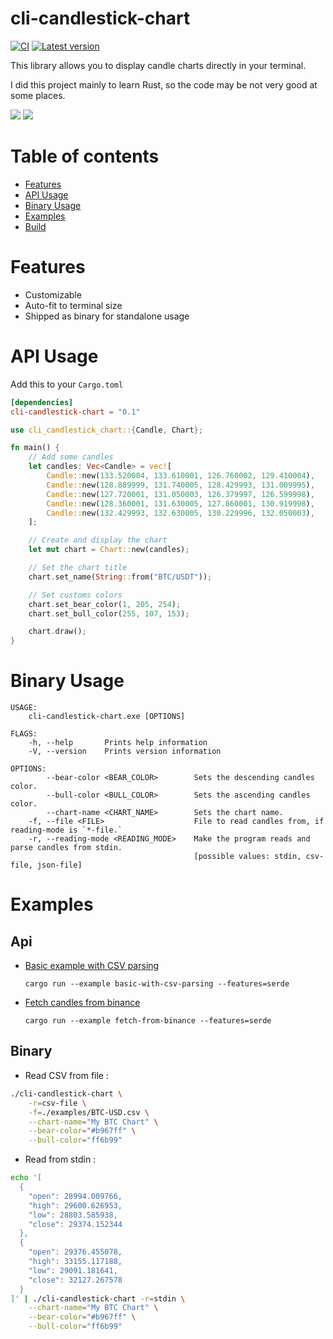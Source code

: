 # cli-candlestick-chart

[![CI](https://github.com/Julien-R44/cli-candlestick-chart/actions/workflows/rust.yml/badge.svg?branch=main)](https://github.com/Julien-R44/cli-candlestick-chart/actions/workflows/rust.yml)
[![Latest version](https://img.shields.io/crates/v/cli-candlestick-chart.svg)](https://crates.io/crates/cli-candlestick-chart)

This library allows you to display candle charts directly in your terminal. 

I did this project mainly to learn Rust, so the code may be not very good at some places.

![](https://raw.githubusercontent.com/Julien-R44/cli-candlestick-chart/main/docs/capture.png)
![](https://raw.githubusercontent.com/Julien-R44/cli-candlestick-chart/main/docs/capture2.png)

# Table of contents
* [Features](#features)
* [API Usage](#api-usage)
* [Binary Usage](#binary-usage)
* [Examples](#examples)
* [Build](#build)


# Features
- Customizable
- Auto-fit to terminal size
- Shipped as binary for standalone usage

# API Usage
Add this to your `Cargo.toml`
```toml
[dependencies]
cli-candlestick-chart = "0.1"
```

```rust
use cli_candlestick_chart::{Candle, Chart};

fn main() {
    // Add some candles
    let candles: Vec<Candle> = vec![
        Candle::new(133.520004, 133.610001, 126.760002, 129.410004),
        Candle::new(128.889999, 131.740005, 128.429993, 131.009995),
        Candle::new(127.720001, 131.050003, 126.379997, 126.599998),
        Candle::new(128.360001, 131.630005, 127.860001, 130.919998),
        Candle::new(132.429993, 132.630005, 130.229996, 132.050003),
    ];

    // Create and display the chart
    let mut chart = Chart::new(candles);

    // Set the chart title
    chart.set_name(String::from("BTC/USDT"));

    // Set customs colors
    chart.set_bear_color(1, 205, 254);
    chart.set_bull_color(255, 107, 153);

    chart.draw();
}
```

# Binary Usage
```
USAGE:
    cli-candlestick-chart.exe [OPTIONS]

FLAGS:
    -h, --help       Prints help information
    -V, --version    Prints version information

OPTIONS:
        --bear-color <BEAR_COLOR>        Sets the descending candles color.
        --bull-color <BULL_COLOR>        Sets the ascending candles color.
        --chart-name <CHART_NAME>        Sets the chart name.
    -f, --file <FILE>                    File to read candles from, if reading-mode is `*-file.`
    -r, --reading-mode <READING_MODE>    Make the program reads and parse candles from stdin. 
                                         [possible values: stdin, csv-file, json-file]
```

# Examples
## Api 
- [Basic example with CSV parsing](https://github.com/Julien-R44/cli-candlestick-chart/blob/main/examples/basic-with-csv-parsing.rs)
    
    `cargo run --example basic-with-csv-parsing --features=serde`

- [Fetch candles from binance](https://github.com/Julien-R44/cli-candlestick-chart/blob/main/examples/fetch-from-binance.rs)

    `cargo run --example fetch-from-binance --features=serde`

## Binary 
- Read CSV from file :
```bash
./cli-candlestick-chart \
    -r=csv-file \
    -f=./examples/BTC-USD.csv \
    --chart-name="My BTC Chart" \
    --bear-color="#b967ff" \
    --bull-color="ff6b99"
```

- Read from stdin :
```bash
echo '[
  {
    "open": 28994.009766,
    "high": 29600.626953,
    "low": 28803.585938,
    "close": 29374.152344
  },
  {
    "open": 29376.455078,
    "high": 33155.117188,
    "low": 29091.181641,
    "close": 32127.267578
  }
]' | ./cli-candlestick-chart -r=stdin \
    --chart-name="My BTC Chart" \
    --bear-color="#b967ff" \
    --bull-color="ff6b99"
```